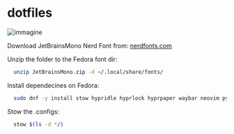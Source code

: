 # dotfiles

![immagine](https://github.com/user-attachments/assets/64257643-3157-41cf-913a-9c1981800415)

Download JetBrainsMono Nerd Font from: 
[nerdfonts.com](https://www.nerdfonts.com/font-downloads)

Unzip the folder to the Fedora font dir:
```bash
  unzip JetBrainsMono.zip -d ~/.local/share/fonts/
```

Install dependecines on Fedora:

```bash
  sudo dnf -y install stow hypridle hyprlock hyprpaper waybar neovim python3-neovim wofi
```

Stow the .configs:
```bash
  stow $(ls -d */) 
```
